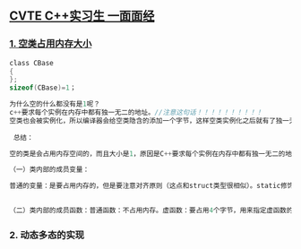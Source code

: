 ## [CVTE C++实习生 一面面经](https://www.nowcoder.com/discuss/199864)

### [1. 空类占用内存大小](https://blog.csdn.net/u013203733/article/details/73868734)

```c
class CBase 
{ 
}; 
sizeof(CBase)=1；

为什么空的什么都没有是1呢？
c++要求每个实例在内存中都有独一无二的地址。//注意这句话！！！！！！！！！！
空类也会被实例化，所以编译器会给空类隐含的添加一个字节，这样空类实例化之后就有了独一无二的地址了。所以空类的sizeof为1。
    
 总结：

空的类是会占用内存空间的，而且大小是1，原因是C++要求每个实例在内存中都有独一无二的地址。

（一）类内部的成员变量：

普通的变量：是要占用内存的，但是要注意对齐原则（这点和struct类型很相似）。static修饰的静态变量：不占用内容，原因是编译器将其放在全局变量区。
 

（二）类内部的成员函数：普通函数：不占用内存。虚函数：要占用4个字节，用来指定虚函数的虚拟函数表的入口地址。所以一个类的虚函数所占用的地址是不变的，和虚函数的个数是没有关系的。
```

### 2. 动态多态的实现

